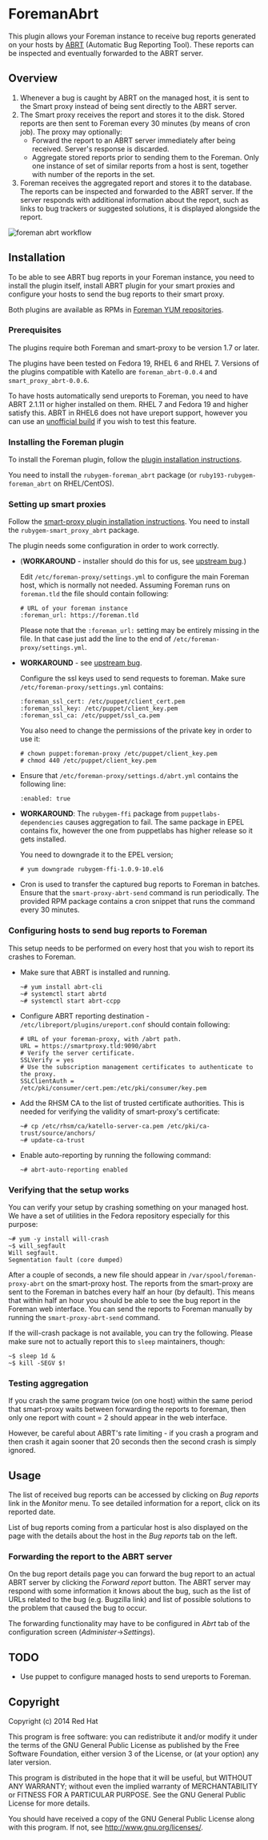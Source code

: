 # ForemanAbrt

This plugin allows your Foreman instance to receive bug reports generated on
your hosts by [ABRT](https://github.com/abrt/abrt) (Automatic Bug Reporting
Tool). These reports can be inspected and eventually forwarded to the ABRT
server.

## Overview

1. Whenever a bug is caught by ABRT on the managed host, it is sent to the Smart
   proxy instead of being sent directly to the ABRT server.
2. The Smart proxy receives the report and stores it to the disk. Stored
   reports are then sent to Foreman every 30 minutes (by means of cron job).
   The proxy may optionally:
   - Forward the report to an ABRT server immediately after being received.
     Server's response is discarded.
   - Aggregate stored reports prior to sending them to the Foreman. Only one
     instance of set of similar reports from a host is sent, together with
     number of the reports in the set.
3. Foreman receives the aggregated report and stores it to the database. The
   reports can be inspected and forwarded to the ABRT server. If the server
   responds with additional information about the report, such as links to bug
   trackers or suggested solutions, it is displayed alongside the report.

![foreman abrt workflow](/extra/foreman_abrt_workflow.png?raw=true)

## Installation

To be able to see ABRT bug reports in your Foreman instance, you need to
install the plugin itself, install ABRT plugin for your smart proxies and
configure your hosts to send the bug reports to their smart proxy.

Both plugins are available as RPMs in [Foreman YUM repositories](http://yum.theforeman.org/).

### Prerequisites

The plugins require both Foreman and smart-proxy to be version 1.7 or later.

The plugins have been tested on Fedora 19, RHEL 6 and RHEL 7. Versions of the
plugins compatible with Katello are `foreman_abrt-0.0.4` and
`smart_proxy_abrt-0.0.6`.

To have hosts automatically send ureports to Foreman, you need to have ABRT
2.1.11 or higher installed on them. RHEL 7 and Fedora 19 and higher satisfy
this. ABRT in RHEL6 does not have ureport support, however you can use an
[unofficial build](https://copr.fedoraproject.org/coprs/jfilak/abrt/) if you
wish to test this feature.

### Installing the Foreman plugin

To install the Foreman plugin, follow the [plugin installation
instructions](http://projects.theforeman.org/projects/foreman/wiki/How_to_Install_a_Plugin).

You need to install the `rubygem-foreman_abrt` package (or
`ruby193-rubygem-foreman_abrt` on RHEL/CentOS).

### Setting up smart proxies

Follow the [smart-proxy plugin installation
instructions](http://projects.theforeman.org/projects/foreman/wiki/How_to_Install_a_Smart-Proxy_Plugin).
You need to install the `rubygem-smart_proxy_abrt` package.

The plugin needs some configuration in order to work correctly.

- (**WORKAROUND** - installer should do this for us, see
  [upstream bug](http://projects.theforeman.org/issues/8373).)

  Edit `/etc/foreman-proxy/settings.yml` to configure the main Foreman host,
  which is normally not needed. Assuming Foreman runs on `foreman.tld` the
  file should contain following:

  ```
  # URL of your foreman instance
  :foreman_url: https://foreman.tld
  ```
  Please note that the `:foreman_url:` setting may be entirely missing in the
  file. In that case just add the line to the end of
  `/etc/foreman-proxy/settings.yml`.

- **WORKAROUND** - see [upstream bug](http://projects.theforeman.org/issues/8372).

  Configure the ssl keys used to send requests to foreman. Make sure
  `/etc/foreman-proxy/settings.yml` contains:

  ```
  :foreman_ssl_cert: /etc/puppet/client_cert.pem
  :foreman_ssl_key: /etc/puppet/client_key.pem
  :foreman_ssl_ca: /etc/puppet/ssl_ca.pem
  ```

  You also need to change the permissions of the private key in order to use it:
  ```
  # chown puppet:foreman-proxy /etc/puppet/client_key.pem
  # chmod 440 /etc/puppet/client_key.pem
  ```

- Ensure that `/etc/foreman-proxy/settings.d/abrt.yml` contains the following line:
  ```
  :enabled: true
  ```

- **WORKAROUND**: The `rubygem-ffi` package from `puppetlabs-dependencies`
  causes aggregation to fail. The same package in EPEL contains fix, however
  the one from puppetlabs has higher release so it gets installed.

  You need to downgrade it to the EPEL version;
  ```
  # yum downgrade rubygem-ffi-1.0.9-10.el6
  ```

- Cron is used to transfer the captured bug reports to Foreman in batches.
  Ensure that the `smart-proxy-abrt-send` command is run periodically. The
  provided RPM package contains a cron snippet that runs the command every 30
  minutes.

### Configuring hosts to send bug reports to Foreman

This setup needs to be performed on every host that you wish to report its
crashes to Foreman.

- Make sure that ABRT is installed and running.
  ```
  ~# yum install abrt-cli
  ~# systemctl start abrtd
  ~# systemctl start abrt-ccpp
  ```

- Configure ABRT reporting destination -
  `/etc/libreport/plugins/ureport.conf` should contain following:

  ```
  # URL of your foreman-proxy, with /abrt path.
  URL = https://smartproxy.tld:9090/abrt
  # Verify the server certificate.
  SSLVerify = yes
  # Use the subscription management certificates to authenticate to the proxy.
  SSLClientAuth = /etc/pki/consumer/cert.pem:/etc/pki/consumer/key.pem
  ```

- Add the RHSM CA to the list of trusted certificate authorities. This is
  needed for verifying the validity of smart-proxy's certificate:

  ```
  ~# cp /etc/rhsm/ca/katello-server-ca.pem /etc/pki/ca-trust/source/anchors/
  ~# update-ca-trust
  ```

- Enable auto-reporting by running the following command:

  ```
  ~# abrt-auto-reporting enabled
  ```

### Verifying that the setup works

You can verify your setup by crashing something on your managed host. We have a
set of utilities in the Fedora repository especially for this purpose:

```
~# yum -y install will-crash
~$ will_segfault
Will segfault.
Segmentation fault (core dumped)
```

After a couple of seconds, a new file should appear in
`/var/spool/foreman-proxy-abrt` on the smart-proxy host. The reports from
the smart-proxy are sent to the Foreman in batches every half an hour (by
default). This means that within half an hour you should be able to see the bug
report in the Foreman web interface. You can send the reports to Foreman
manually by running the `smart-proxy-abrt-send` command.

If the will-crash package is not available, you can try the following. Please
make sure not to actually report this to `sleep` maintainers, though:

```
~$ sleep 1d &
~$ kill -SEGV $!
```

### Testing aggregation

If you crash the same program twice (on one host) within the same period that
smart-proxy waits between forwarding the reports to foreman, then only one
report with count = 2 should appear in the web interface.

However, be careful about ABRT's rate limiting - if you crash a program
and then crash it again sooner that 20 seconds then the second crash is
simply ignored.

## Usage

The list of received bug reports can be accessed by clicking on *Bug reports*
link in the *Monitor* menu. To see detailed information for a report, click on
its reported date.

List of bug reports coming from a particular host is also displayed on the page
with the details about the host in the *Bug reports* tab on the left.

### Forwarding the report to the ABRT server

On the bug report details page you can forward the bug report to an actual
ABRT server by clicking the *Forward report* button. The ABRT server may
respond with some information it knows about the bug, such as the list of URLs
related to the bug (e.g. Bugzilla link) and list of possible solutions to the
problem that caused the bug to occur.

The forwarding functionality may have to be configured in *Abrt* tab of the
configuration screen (*Administer*->*Settings*).

## TODO

- Use puppet to configure managed hosts to send ureports to Foreman.

## Copyright

Copyright (c) 2014 Red Hat

This program is free software: you can redistribute it and/or modify
it under the terms of the GNU General Public License as published by
the Free Software Foundation, either version 3 of the License, or
(at your option) any later version.

This program is distributed in the hope that it will be useful,
but WITHOUT ANY WARRANTY; without even the implied warranty of
MERCHANTABILITY or FITNESS FOR A PARTICULAR PURPOSE.  See the
GNU General Public License for more details.

You should have received a copy of the GNU General Public License
along with this program.  If not, see <http://www.gnu.org/licenses/>.

